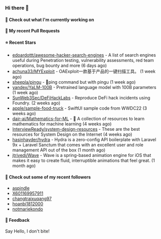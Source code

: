 ### Hi there 👋

#### 👷 Check out what I'm currently working on

#### 🔨 My recent Pull Requests


#### ⭐ Recent Stars

- [edoardottt/awesome-hacker-search-engines](https://github.com/edoardottt/awesome-hacker-search-engines) - A list of search engines useful during Penetration testing, vulnerability assessments, red team operations, bug bounty and more (6 days ago)
- [achuna33/MYExploit](https://github.com/achuna33/MYExploit) - OAExploit一款基于产品的一键扫描工具。 (1 week ago)
- [sheepla/pingu](https://github.com/sheepla/pingu) - 🐧ping command but with pingu (1 week ago)
- [yandex/YaLM-100B](https://github.com/yandex/YaLM-100B) - Pretrained language model with 100B parameters (1 week ago)
- [SunWeb3Sec/DeFiHackLabs](https://github.com/SunWeb3Sec/DeFiHackLabs) - Reproduce DeFi hack incidents using Foundry. (2 weeks ago)
- [apple/sample-food-truck](https://github.com/apple/sample-food-truck) - SwiftUI sample code from WWDC22 (3 weeks ago)
- [dair-ai/Mathematics-for-ML](https://github.com/dair-ai/Mathematics-for-ML) - 🧮  A collection of resources to learn mathematics for machine learning (4 weeks ago)
- [InterviewReady/system-design-resources](https://github.com/InterviewReady/system-design-resources) - These are the best resources for System Design on the Internet (4 weeks ago)
- [hasinhayder/hydra](https://github.com/hasinhayder/hydra) - Hydra is a zero-config API boilerplate with Laravel 9x &#43; Laravel Sanctum that comes with an excellent user and role management API out of the box (1 month ago)
- [jtrivedi/Wave](https://github.com/jtrivedi/Wave) - Wave is a spring-based animation engine for iOS that makes it easy to create fluid, interruptible animations that feel great. (1 month ago)

#### 👯 Check out some of my recent followers

- [aspindle](https://github.com/aspindle)
- [X601169957911](https://github.com/X601169957911)
- [changtraixuqang97](https://github.com/changtraixuqang97)
- [hoanbi1812000](https://github.com/hoanbi1812000)
- [notmariekondo](https://github.com/notmariekondo)

#### 💬 Feedback

Say Hello, I don't bite!